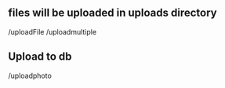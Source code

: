 ## files will be uploaded in uploads directory
/uploadFile
/uploadmultiple 





## Upload to db
/uploadphoto